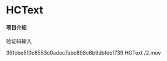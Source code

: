 #  HCText

#### 项目介绍
 验证码输入
 
351cbe5f0c8553c0adec7abc898c6b9dbfeef739
        HCText /2.mov
      

